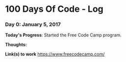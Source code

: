 # 100 Days Of Code - Log

### Day 0: January 5, 2017

**Today's Progress**:
Started the Free Code Camp program.

**Thoughts:** 

**Link(s) to work**
https://www.freecodecamp.com/
